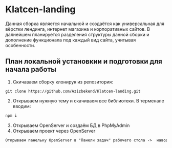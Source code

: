 ﻿# Klatcen-landing
 Данная сборка является начальной и создаётся как универсальная для вёрстки лендинга, интернет магазина и корпоративных сайтов. В далнейшем планируется разделения структуры данной сборки и дополнение функционала под каждый вид сайта, учитывая особенности.

 ## План локальной установкии и подготовки для начала работы
 
1. Скичаваем сборку клонируя из репозитория:
```Git Bash
git clone https://github.com/Azizbekend/Klatcen-landing.git
```

2. Открываем нужную тему и скачиваем все библиотеки. В терменале вводим:
```powershell
npm i
```

3. Открываем OpenServer и создаём БД в PhpMyAdmin
4. Открываем проект через OpenServer
```txt
Открываем панельку OpenServer в "Панели задач" рабочего стола ->  наводим мышкой в "Мои проекты" -> Открываем нужный проект
```
